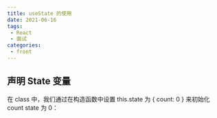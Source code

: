 ```yaml
---
title: useState 的使用
date: 2021-06-16
tags:
 - React
 - 面试
categories:
 - front
---
```


## 声明 State 变量

在 class 中，我们通过在构造函数中设置 this.state 为 { count: 0 } 来初始化 count state 为 0：

```jsx

```

